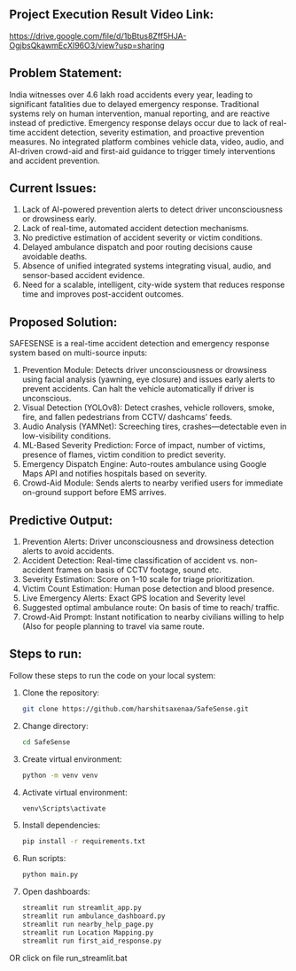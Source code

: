 ## Project Execution Result Video Link: 
https://drive.google.com/file/d/1bBtus8Zff5HJA-OgjbsQkawmEcXI96O3/view?usp=sharing

## Problem Statement: 
India witnesses over 4.6 lakh road accidents every year, leading to significant fatalities due to delayed emergency response. Traditional systems rely on human intervention, manual reporting, and are reactive instead of predictive. Emergency response delays occur due to lack of real-time accident detection, severity estimation, and proactive prevention measures. No integrated platform combines vehicle data, video, audio, and AI-driven crowd-aid and first-aid guidance to trigger timely interventions and accident prevention.

## Current Issues:
1. Lack of AI-powered prevention alerts to detect driver unconsciousness or drowsiness early.
2. Lack of real-time, automated accident detection mechanisms. 
3. No predictive estimation of accident severity or victim conditions.
4. Delayed ambulance dispatch and poor routing decisions cause avoidable deaths.
5. Absence of unified integrated systems integrating visual, audio, and sensor-based accident evidence. 
6. Need for a scalable, intelligent, city-wide system that reduces response time and improves post-accident outcomes.

## Proposed Solution:
SAFESENSE is a real-time accident detection and emergency response system based on multi-source inputs:
1. Prevention Module: Detects driver unconsciousness or drowsiness using facial analysis (yawning, eye closure) and issues early alerts to prevent accidents. Can halt the vehicle automatically if driver is unconscious.
2. Visual Detection (YOLOv8): Detect crashes, vehicle rollovers, smoke, fire, and fallen pedestrians from CCTV/ dashcams’ feeds.
3. Audio Analysis (YAMNet): Screeching tires, crashes—detectable even in low-visibility conditions. 
4. ML-Based Severity Prediction: Force of impact, number of victims, presence of flames, victim condition to predict severity.
5. Emergency Dispatch Engine: Auto-routes ambulance using Google Maps API and notifies hospitals based on severity. 
6. Crowd-Aid Module: Sends alerts to nearby verified users for immediate on-ground support before EMS arrives.

## Predictive Output:
1. Prevention Alerts: Driver unconsciousness and drowsiness detection alerts to avoid accidents.
2. Accident Detection: Real-time classification of accident vs. non-accident frames on basis of CCTV footage, sound etc.
3. Severity Estimation: Score on 1–10 scale for triage prioritization. 
4. Victim Count Estimation: Human pose detection and blood presence. 
5. Live Emergency Alerts: Exact GPS location and Severity level 
6. Suggested optimal ambulance route: On basis of time to reach/ traffic. 
7. Crowd-Aid Prompt: Instant notification to nearby civilians willing to help (Also for people planning to travel via same route.

## Steps to run:
Follow these steps to run the code on your local system:

1. Clone the repository:
   ```bash
   git clone https://github.com/harshitsaxenaa/SafeSense.git

2. Change directory:
   ```bash
   cd SafeSense

3. Create virtual environment:
   ```bash
   python -m venv venv

4. Activate virtual environment:
   ```bash
   venv\Scripts\activate

5. Install dependencies:
   ```bash
   pip install -r requirements.txt

6. Run scripts:
   ```bash
   python main.py

7. Open dashboards:
   ```bash
   streamlit run streamlit_app.py
   streamlit run ambulance_dashboard.py
   streamlit run nearby_help_page.py
   streamlit run Location Mapping.py
   streamlit run first_aid_response.py

OR click on file
run_streamlit.bat
    
